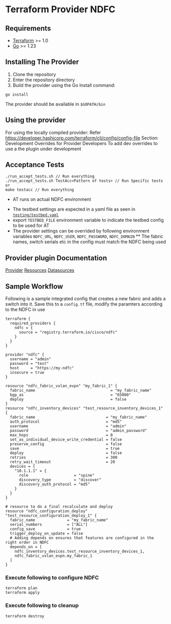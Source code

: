 # Terraform Provider NDFC

## Requirements

- [Terraform](https://www.terraform.io/downloads.html) >= 1.0
- [Go](https://golang.org/doc/install) >= 1.23

## Installing The Provider

1. Clone the repository
2. Enter the repository directory
3. Build the provider using the Go Install command:

```shell
go install
```

The provider should be available in `$GOPATH/bin`

## Using the provider

For using the locally compiled provider:
Refer <https://developer.hashicorp.com/terraform/cli/config/config-file>
Section: Development Overrides for Provider Developers
To add dev overrides to use a the plugin under development

## Acceptance Tests

```shell
./run_accept_tests.sh // Run everything
./run_accept_tests.sh TestAcc<Pattern of tests> // Run Specific tests 
or
make testacc // Run everything
```

* AT runs on actual NDFC environment
- The testbed settings are expected in a yaml file as seen in [`testing/testbed.yaml`](testing/testbed.yaml)
- export `TESTBED_FILE` environment variable to indicate the testbed config to be used for AT
- The provider settings can be overrided by following environment variables
  `NDFC_URL`, `NDFC_USER`, `NDFC_PASSWORD`, `NDFC_DOMAIN`
** The fabric names, switch serials etc in the config must match the NDFC being used

## Provider plugin Documentation

[Provider](docs/index.md)
[Resources](docs/resources)
[Datasources](docs/data-sources)

## Sample Workflow

Following is a sample integrated config that creates a new fabric and adds a switch into it.
Save this to a `config.tf` file, modify the paramters according to the NDFC in use

```
terraform {
  required_providers {
    ndfc = {
      source = "registry.terraform.io/cisco/ndfc"
    }
  }
}

provider "ndfc" {
  username = "admin"
  password = "test"
  host     = "https://my-ndfc"
  insecure = true
}

resource "ndfc_fabric_vxlan_evpn" "my_fabric_1" {
  fabric_name                                 = "my_fabric_name"
  bgp_as                                      = "65000"
  deploy                                      = false
}
resource "ndfc_inventory_devices" "test_resource_inventory_devices_1" {
  fabric_name                               = "my_fabric_name"
  auth_protocol                             = "md5"
  username                                  = "admin"
  password                                  = "admin_password"
  max_hops                                  = 0
  set_as_individual_device_write_credential = false
  preserve_config                           = false
  save                                      = true
  deploy                                    = false
  retries                                   = 300
  retry_wait_timeout                        = 20
  devices = {
    "10.1.1.1" = {
      role                    = "spine"
      discovery_type          = "discover"
      discovery_auth_protocol = "md5"
    }
  }
}

# resource to do a final recalculate and deploy
resource "ndfc_configuration_deploy" "test_resource_configuration_deploy_1" {
  fabric_name              = "my_fabric_name"
  serial_numbers           = ["ALL"]
  config_save              = true
  trigger_deploy_on_update = false
  # Adding depends on ensures that features are configured in the right order in NDFC
  depends_on = [
    ndfc_inventory_devices.test_resource_inventory_devices_1, 
    ndfc_fabric_vxlan_evpn.my_fabric_1
  ]
}
```

### Execute following to configure NDFC

```shell
terraform plan
terraform apply
```

### Execute following to cleanup

```shell
terraform destroy
```

